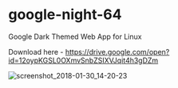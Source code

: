 # google-night-64
Google Dark Themed Web App for Linux

Download here - https://drive.google.com/open?id=12oypKGSL0OXmvSnbZSIXVJqit4h3gDZm

![screenshot_2018-01-30_14-20-23](https://user-images.githubusercontent.com/12629965/35590225-c8f07aa2-05cb-11e8-968f-0b141865013d.png)

